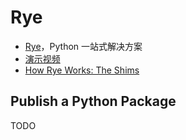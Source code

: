 # Rye

- [Rye](https://rye-up.com/)，Python 一站式解决方案
- [演示视频](https://www.youtube.com/watch?v=q99TYA7LnuA)
- [How Rye Works: The Shims](https://www.youtube.com/watch?v=TKnYcyz095g)

## Publish a Python Package

TODO
